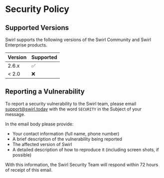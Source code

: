 # Security Policy

## Supported Versions

Swirl supports the following versions of the Swirl Community and Swirl Enterprise products.

| Version | Supported          |
| ------- | ------------------ |
| 2.6.x   | :white_check_mark: |
| < 2.0   | :x:                |

## Reporting a Vulnerability

To report a security vulnerability to the Swirl team, please email [support@swirl.today](mailto:support@swirl.today) with the word `SECURITY` in the Subject of your message.

In the email body please provide:
* Your contact information (full name, phone number)
* A brief description of the vulnerability being reported
* The affected version of Swirl
* A detailed description of how to reproduce it (including screen shots, if possible)

With this information, the Swirl Security Team will respond within 72 hours of receipt of this email.

